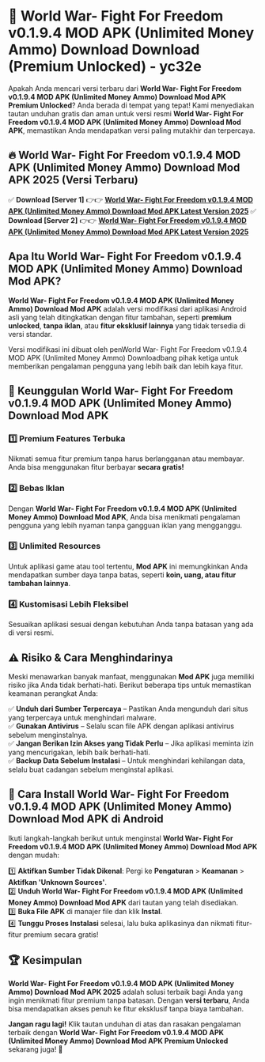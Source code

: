 # 🎯 World War- Fight For Freedom v0.1.9.4 MOD APK (Unlimited Money Ammo) Download  Download (Premium Unlocked) -  yc32e

Apakah Anda mencari versi terbaru dari **World War- Fight For Freedom v0.1.9.4 MOD APK (Unlimited Money Ammo) Download Mod APK Premium Unlocked**? Anda berada di tempat yang tepat! Kami menyediakan tautan unduhan gratis dan aman untuk versi resmi **World War- Fight For Freedom v0.1.9.4 MOD APK (Unlimited Money Ammo) Download Mod APK**, memastikan Anda mendapatkan versi paling mutakhir dan terpercaya.

## 🔥 World War- Fight For Freedom v0.1.9.4 MOD APK (Unlimited Money Ammo) Download Mod APK 2025 (Versi Terbaru)

✅ **Download [Server 1]** 👉👉 [**World War- Fight For Freedom v0.1.9.4 MOD APK (Unlimited Money Ammo) Download Mod APK Latest Version 2025**](https://momento.my/?title=World_War-_Fight_For_Freedom_v0.1.9.4_MOD_APK_(Unlimited_Money_Ammo)_Download)  
✅ **Download [Server 2]** 👉👉 [**World War- Fight For Freedom v0.1.9.4 MOD APK (Unlimited Money Ammo) Download Mod APK Latest Version 2025**](https://momento.my/?title=World_War-_Fight_For_Freedom_v0.1.9.4_MOD_APK_(Unlimited_Money_Ammo)_Download)  

## Apa Itu World War- Fight For Freedom v0.1.9.4 MOD APK (Unlimited Money Ammo) Download Mod APK?

**World War- Fight For Freedom v0.1.9.4 MOD APK (Unlimited Money Ammo) Download Mod APK** adalah versi modifikasi dari aplikasi Android asli yang telah ditingkatkan dengan fitur tambahan, seperti **premium unlocked**, **tanpa iklan**, atau **fitur eksklusif lainnya** yang tidak tersedia di versi standar.

Versi modifikasi ini dibuat oleh penWorld War- Fight For Freedom v0.1.9.4 MOD APK (Unlimited Money Ammo) Downloadbang pihak ketiga untuk memberikan pengalaman pengguna yang lebih baik dan lebih kaya fitur.

## 🎯 Keunggulan World War- Fight For Freedom v0.1.9.4 MOD APK (Unlimited Money Ammo) Download Mod APK

### 1️⃣ Premium Features Terbuka
Nikmati semua fitur premium tanpa harus berlangganan atau membayar. Anda bisa menggunakan fitur berbayar **secara gratis!**

### 2️⃣ Bebas Iklan
Dengan **World War- Fight For Freedom v0.1.9.4 MOD APK (Unlimited Money Ammo) Download Mod APK**, Anda bisa menikmati pengalaman pengguna yang lebih nyaman tanpa gangguan iklan yang mengganggu.

### 3️⃣ Unlimited Resources
Untuk aplikasi game atau tool tertentu, **Mod APK** ini memungkinkan Anda mendapatkan sumber daya tanpa batas, seperti **koin, uang, atau fitur tambahan lainnya**.

### 4️⃣ Kustomisasi Lebih Fleksibel
Sesuaikan aplikasi sesuai dengan kebutuhan Anda tanpa batasan yang ada di versi resmi.

## ⚠️ Risiko & Cara Menghindarinya

Meski menawarkan banyak manfaat, menggunakan **Mod APK** juga memiliki risiko jika Anda tidak berhati-hati. Berikut beberapa tips untuk memastikan keamanan perangkat Anda:

✅ **Unduh dari Sumber Terpercaya** – Pastikan Anda mengunduh dari situs yang terpercaya untuk menghindari malware.  
✅ **Gunakan Antivirus** – Selalu scan file APK dengan aplikasi antivirus sebelum menginstalnya.  
✅ **Jangan Berikan Izin Akses yang Tidak Perlu** – Jika aplikasi meminta izin yang mencurigakan, lebih baik berhati-hati.  
✅ **Backup Data Sebelum Instalasi** – Untuk menghindari kehilangan data, selalu buat cadangan sebelum menginstal aplikasi.

## 📌 Cara Install World War- Fight For Freedom v0.1.9.4 MOD APK (Unlimited Money Ammo) Download Mod APK di Android

Ikuti langkah-langkah berikut untuk menginstal **World War- Fight For Freedom v0.1.9.4 MOD APK (Unlimited Money Ammo) Download Mod APK** dengan mudah:

1️⃣ **Aktifkan Sumber Tidak Dikenal**: Pergi ke **Pengaturan** > **Keamanan** > **Aktifkan 'Unknown Sources'**.  
2️⃣ **Unduh World War- Fight For Freedom v0.1.9.4 MOD APK (Unlimited Money Ammo) Download Mod APK** dari tautan yang telah disediakan.  
3️⃣ **Buka File APK** di manajer file dan klik **Instal**.  
4️⃣ **Tunggu Proses Instalasi** selesai, lalu buka aplikasinya dan nikmati fitur-fitur premium secara gratis!

## 🏆 Kesimpulan

**World War- Fight For Freedom v0.1.9.4 MOD APK (Unlimited Money Ammo) Download Mod APK 2025** adalah solusi terbaik bagi Anda yang ingin menikmati fitur premium tanpa batasan. Dengan **versi terbaru**, Anda bisa mendapatkan akses penuh ke fitur eksklusif tanpa biaya tambahan.

**Jangan ragu lagi!** Klik tautan unduhan di atas dan rasakan pengalaman terbaik dengan **World War- Fight For Freedom v0.1.9.4 MOD APK (Unlimited Money Ammo) Download Mod APK Premium Unlocked** sekarang juga! 🚀
